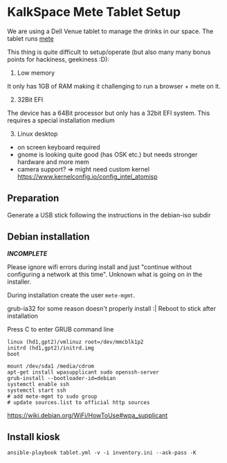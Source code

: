 # KalkSpace Mete Tablet Setup

We are using a Dell Venue tablet to manage the drinks in our space. The tablet runs [mete](https://github.com/chaosdorf/mete)

This thing is quite difficult to setup/operate (but also many many bonus points for hackiness, geekiness :D):

1. Low memory

It only has 1GB of RAM making it challenging to run a browser + mete on it.

2. 32Bit EFI

The device has a 64Bit processor but only has a 32bit EFI system. This requires a special installation medium

3. Linux desktop

- on screen keyboard required
- gnome is looking quite good (has OSK etc.) but needs stronger hardware and more mem
- camera support? => might need custom kernel https://www.kernelconfig.io/config_intel_atomisp

## Preparation

Generate a USB stick following the instructions in the debian-iso subdir

## Debian installation

**_INCOMPLETE_**

Please ignore wifi errors during install and just "continue without configuring a network at this time".
Unknown what is going on in the installer.

During installation create the user `mete-mgmt`.

grub-ia32 for some reason doesn't properly install :|
Reboot to stick after installation

Press C to enter GRUB command line

```
linux (hd1,gpt2)/vmlinuz root=/dev/mmcblk1p2
initrd (hd1,gpt2)/initrd.img
boot
```

```
mount /dev/sda1 /media/cdrom
apt-get install wpasupplicant sudo openssh-server
grub-install --bootloader-id=debian
systemctl enable ssh
systemctl start ssh
# add mete-mgmt to sudo group
# update sources.list to official http sources
```

https://wiki.debian.org/WiFi/HowToUse#wpa_supplicant

## Install kiosk

`ansible-playbook tablet.yml -v -i inventory.ini --ask-pass -K`
